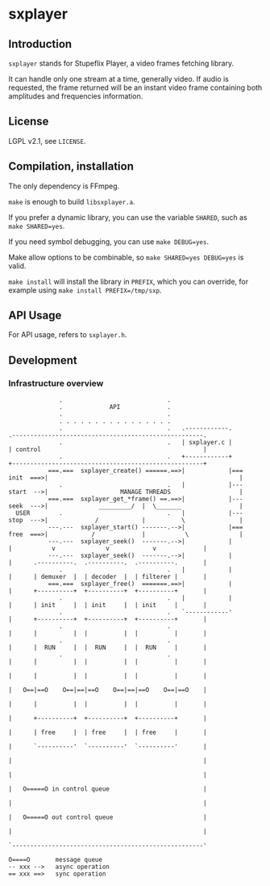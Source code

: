 # sxplayer


## Introduction

`sxplayer` stands for Stupeflix Player, a video frames fetching library.

It can handle only one stream at a time, generally video. If audio is
requested, the frame returned will be an instant video frame containing both
amplitudes and frequencies information.

## License

LGPL v2.1, see `LICENSE`.

## Compilation, installation

The only dependency is FFmpeg.

`make` is enough to build `libsxplayer.a`.

If you prefer a dynamic library, you can use the variable `SHARED`, such as
`make SHARED=yes`.

If you need symbol debugging, you can use `make DEBUG=yes`.

Make allow options to be combinable, so `make SHARED=yes DEBUG=yes` is valid.

`make install` will install the library in `PREFIX`, which you can override,
for example using `make install PREFIX=/tmp/sxp`.


## API Usage

For API usage, refers to `sxplayer.h`.


## Development

### Infrastructure overview

```
              .                             .
              .             API             .
              .                             .
              . . . . . . . . . . . . . . . .
              .                             .   .------------.               .-----------------------------------------------------.
              .                             .   | sxplayer.c |               | control                                             |
              .                             .   +------------+               +-----------------------------------------------------+
           ===.===  sxplayer_create() ======.==>|            |===  init  ===>|                                                     |
              .                             .   |            |---  start  -->|                    MANAGE THREADS                   |
           ===.===  sxplayer_get_*frame() ==.==>|            |---  seek  --->|              _________/  |  \_______                |
  USER        .                             .   |            |---  stop  --->|             /            |          \               |
           ---.---  sxplayer_start() -------.-->|            |===  free  ===>|            /             |           \              |
           ---.---  sxplayer_seek()  -------.-->|            |               |           v              v            v             |
           ---.---  sxplayer_seek()  -------.-->|            |               |      .----------.  .----------.  .----------.       |
              .                             .   |            |               |      | demuxer  |  | decoder  |  | filterer |       |
           ===.===  sxplayer_free()  =======.==>|            |               |      +----------+  +----------+  +----------+       |
              .                             .   |            |               |      | init     |  | init     |  | init     |       |
              .                             .   `------------'               |      +----------+  +----------+  +----------+       |
              .                             .                                |      |          |  |          |  |          |       |
              .                             .                                |      |  RUN     |  |  RUN     |  |  RUN     |       |
              .                             .                                |      |          |  |          |  |          |       |
                                                                             |      |          |  |          |  |          |       |
                                                                             |   O==|==O    O==|==|==O    O==|==|==O    O==|==O    |
                                                                             |      |          |  |          |  |          |       |
                                                                             |      +----------+  +----------+  +----------+       |
                                                                             |      | free     |  | free     |  | free     |       |
                                                                             |      `----------'  `----------'  `----------'       |
                                                                             |                                                     |
                                                                             |                                                     |
                                                                             |   O=====O in control queue                          |
                                                                             |                                                     |
                                                                             |   O=====O out control queue                         |
                                                                             |                                                     |
                                                                             `-----------------------------------------------------'

O====O       message queue
-- xxx -->   async operation
== xxx ==>   sync operation
```
